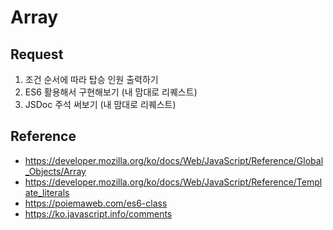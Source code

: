 # Array
## Request
1. 조건 순서에 따라 탑승 인원 출력하기
2. ES6 활용해서 구현해보기 (내 맘대로 리퀘스트)
3. JSDoc 주석 써보기 (내 맘대로 리퀘스트)

## Reference
- https://developer.mozilla.org/ko/docs/Web/JavaScript/Reference/Global_Objects/Array
- https://developer.mozilla.org/ko/docs/Web/JavaScript/Reference/Template_literals
- https://poiemaweb.com/es6-class
- https://ko.javascript.info/comments